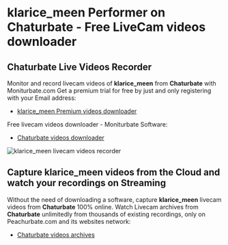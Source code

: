 # klarice_meen Performer on Chaturbate - Free LiveCam videos downloader

## Chaturbate Live Videos Recorder

Monitor and record livecam videos of **klarice_meen** from **Chaturbate** with Moniturbate.com
Get a premium trial for free by just and only registering with your Email address:
* [klarice_meen Premium videos downloader](https://moniturbate.com/request-demo-licence-key.html)

Free livecam videos downloader - Moniturbate Software:
* [Chaturbate videos downloader](https://moniturbate.com/moniturbate-download-software.html)

![klarice_meen livecam videos recorder](https://peachurnet.com/templates/moniturbate-software.png)


## Capture klarice_meen videos from the Cloud and watch your recordings on Streaming

Without the need of downloading a software, capture **klarice_meen** livecam videos from **Chaturbate** 100% online.
Watch Livecam archives from **Chaturbate** unlimitedly from thousands of existing recordings, only on Peachurbate.com and its websites network:
* [Chaturbate videos archives](https://peachurnet.com/)